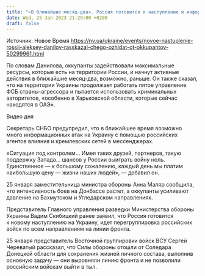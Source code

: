 ```yaml
---
title: "«В ближайшие месяц-два». Россия готовится к наступлению и информационным атакам — Данилов"
date: Wed, 25 Jan 2023 21:29:00 +0200
draft: false
---
```

Источник: Новое Время https://nv.ua/ukraine/events/novoe-nastuplenie-rossii-aleksey-danilov-rasskazal-chego-ozhidat-ot-okkupantov-50299961.html


 По словам Данилова, оккупанты задействовали максимальные ресурсы, которые есть на территории России, и начнут активные действия в ближайшие месяц-два, возможно, раньше. Он также сказал, что на территории Украины продолжает работать пятое управление ФСБ страны-агрессора и пытается использовать криминальных авторитетов, «особенно в Харьковской области, которые сейчас находятся в ОАЭ».

  Видео дня   

Секретарь СНБО предупредил, что в ближайшее время возможно много информационных атак на Украину с помощью российских агентов влияния и кремлевских сетей в мессенджерах.

«Ситуация под контролем… Имея таких друзей, партнеров, такую поддержку Запада… шансов у России выиграть войну ноль. Единственное — к большому сожалению, каждый день мы платим наибольшую цену — жизни наших людей», — добавил он.

25 января заместительница министра обороны Анна Маляр сообщила, что интенсивность боев на Донбассе растет, а оккупанты усиливают давление на Бахмутском и Угледарском направлениях.

Представитель Главного управления разведки Министерства обороны Украины Вадим Скибицкий ранее заявил, что Россия готовится к новому наступлению на Украину, идет перегруппировка российских войск по всем направлениям на линии фронта.

25 января представитель Восточной группировки войск ВСУ Сергей Череватый рассказал, что Силы обороны отошли от Соледара Донецкой области для сохранения жизней личного состава, выполнив основную задачу — они выровняли линию фронта и не позволили российским войскам выйти в тыл.
